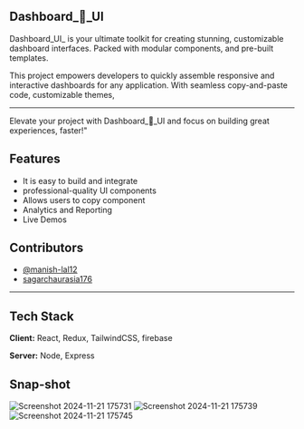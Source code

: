 
## Dashboard_🚀_UI


Dashboard_UI_ is your ultimate toolkit for creating stunning, customizable dashboard interfaces. Packed with modular components, and pre-built templates.


This project empowers developers to quickly assemble responsive and interactive dashboards for any application. With seamless copy-and-paste code, customizable themes, 

---

Elevate your project with Dashboard_🚀_UI and focus on building great experiences, faster!"
## Features 
- It is easy to build and integrate 
- professional-quality UI components 
- Allows users to copy component
- Analytics and Reporting
- Live Demos


## Contributors

- [@manish-lal12](https://github.com/manish-lal12)
- [sagarchaurasia176](https://github.com/sagarchaurasia176)
---
## Tech Stack

**Client:** React, Redux, TailwindCSS, firebase

**Server:** Node, Express


## Snap-shot


![Screenshot 2024-11-21 175731](https://github.com/user-attachments/assets/d73953b2-b0b5-47be-a94b-21f1f36aca18)
![Screenshot 2024-11-21 175739](https://github.com/user-attachments/assets/73f54f74-38f4-4cac-887a-bf0a10343cb0)
![Screenshot 2024-11-21 175745](https://github.com/user-attachments/assets/57afdc0a-05a8-4c17-a549-6067a366ae11)

